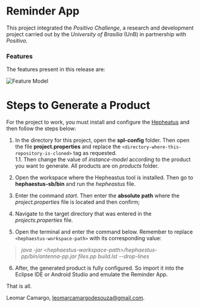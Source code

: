 # Reminder App
This project integrated the *Positivo Challenge*, a research and development project carried out by the *University of Brasília* (UnB) in partnership with *Positivo*.

### Features
The features present in this release are:

![Feature Model](https://i.imgur.com/ENMbZFT.png)

# Steps to Generate a Product
For the project to work, you must install and configure the  [Hepheatus](https://github.com/hephaestus-pl/hephaestus-base) and then follow the steps below:

1. In the directory for this project, open the **spl-config** folder. Then open the file **project.properties** and replace the ```<directory-where-this-repository-is-cloned>``` tag as requested. <br />
1.1. Then change the value of *instance-model* according to the product you want to generate. All products are on *products* folder.

2. Open the workspace where the Hepheastus tool is installed. Then go to **hephaestus-sb/bin** and run the *hepheastus* file.

3. Enter the command *start*. Then enter the **absolute path** where the *project.properties* file is located and then confirm;

4. Navigate to the target directory that was entered in the *projects.properties* file.

5. Open the terminal and enter the command below. Remember to replace ```<hephaestus-workspace-path>``` with its corresponding value:
>  *java -jar &lt;hephaestus-workspace-path&gt;/hephaestus-pp/bin/antenna-pp.jar files.pp build.lst --drop-lines*

6. After, the generated product is fully configured. So import it into the Eclipse IDE or Android Studio and emulate the Reminder App.

That is all.

Leomar Camargo, [leomarcamargodesouza@gmail.com](mailto:leomarcamargodesouza@gmail.com).
